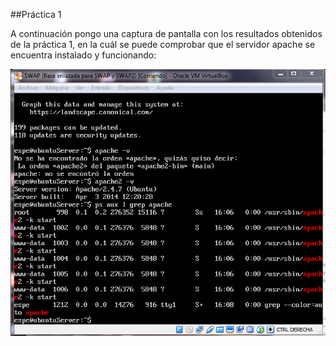 ##Práctica 1

A continuación pongo una captura de pantalla con los resultados obtenidos de la práctica 1, en la cuál se puede comprobar que el servidor apache se encuentra instalado y funcionando:

![img](https://github.com/espe90/swap/blob/master/practicas/P1/p1.png)